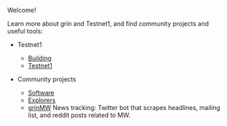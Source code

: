 Welcome!

Learn more about grin and Testnet1, and find community projects and useful tools:

* Testnet1
  * [Building](https://github.com/mimblewimble/docs/wiki/Building-Testnet1)
  * [Testnet1](https://github.com/mimblewimble/docs/wiki/Testnet1-troubleshooting)

* Community projects
  * [Software](https://github.com/mimblewimble/docs/wiki/Community-Software-projects)
  * [Explorers](https://github.com/mimblewimble/docs/wiki/Explorers-and-Status-Pages)
  * [grinMW](https://twitter.com/grinmw) News tracking: Twitter bot that scrapes headlines, mailing list, and reddit posts related to MW.
